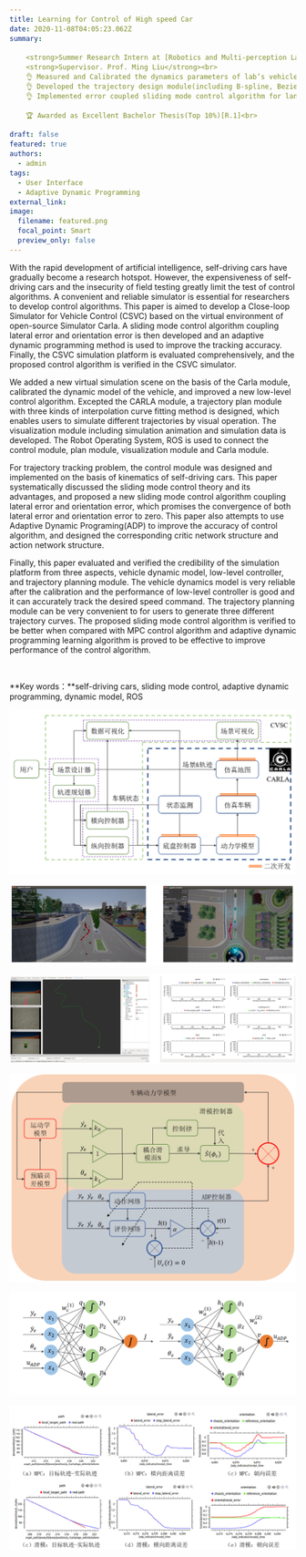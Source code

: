 ```yaml
---
title: Learning for Control of High speed Car
date: 2020-11-08T04:05:23.062Z
summary:   

    <strong>Summer Research Intern at [Robotics and Multi-perception Lab](https://www.ram-lab.com/), HKUST</strong><br>
    <strong>Supervisor. Prof. Ming Liu</strong><br>
    👌 Measured and Calibrated the dynamics parameters of lab’s vehicles and integrated it with Carla Simulator<br>
    👌 Developed the trajectory design module(including B-spline, Bezier and Cubic spline trajectories), vehicle control module( lateral control and longitudinal control) as well as visualization module<br>
    👌 Implemented error coupled sliding mode control algorithm for lane following and trained an adaptive dynamic programming(ADP) network to further improve the tracking accuracy in high-speed situation<br>

    🏆 Awarded as Excellent Bachelor Thesis(Top 10%)[R.1]<br>

draft: false
featured: true
authors:
  - admin
tags:
  - User Interface
  - Adaptive Dynamic Programming
external_link:
image:
  filename: featured.png
  focal_point: Smart
  preview_only: false
---
```

With the rapid development of artificial intelligence, self-driving cars have gradually become a research hotspot. However, the expensiveness of self-driving cars and the insecurity of field testing greatly limit the test of control algorithms. A convenient and reliable simulator is essential for researchers to develop control algorithms. This paper is aimed to develop a Close-loop Simulator for Vehicle Control (CSVC) based on the virtual environment of open-source Simulator Carla. A sliding mode control algorithm coupling lateral error and orientation error is then developed and an adaptive dynamic programming method is used to improve the tracking accuracy. Finally, the CSVC simulation platform is evaluated comprehensively, and the proposed control algorithm is verified in the CSVC simulator.

We added a new virtual simulation scene on the basis of the Carla module, calibrated the dynamic model of the vehicle, and improved a new low-level control algorithm. Excepted the CARLA module, a trajectory plan module with three kinds of interpolation curve fitting method is designed, which enables users to simulate different trajectories by visual operation. The visualization module including simulation animation and simulation data is developed. The Robot Operating System, ROS is used to connect the control module, plan module, visualization module and Carla module.

For trajectory tracking problem, the control module was designed and implemented on the basis of kinematics of self-driving cars. This paper systematically discussed the sliding mode control theory and its advantages, and proposed a new sliding mode control algorithm coupling lateral error and orientation error, which promises the convergence of both lateral error and orientation error to zero. This paper also attempts to use Adaptive Dynamic Programing(ADP) to improve the accuracy of control algorithm, and designed the corresponding critic network structure and action network structure.

Finally, this paper evaluated and verified the credibility of the simulation platform from three aspects, vehicle dynamic model, low-level controller, and trajectory planning module. The vehicle dynamics model is very reliable after the calibration and the performance of low-level controller is good and it can accurately track the desired speed command. The trajectory planning module can be very convenient to for users to generate three different trajectory curves. The proposed sliding mode control algorithm is verified to be better when compared with MPC control algorithm and adaptive dynamic programming learning algorithm is proved to be effective to improve performance of the control algorithm.

 

**Key words：**self-driving cars, sliding mode control, adaptive dynamic programming, dynamic model, ROS

![](1.png "Fig1. The Simulator Structure")



![](3.png "Fig.2 The Simulator Interface")

![](4.png "Fig. 3 The Simulator User Interface")

![](5.png "Fig.4 Control Diagram")

![](6.png "Fig.5 The Structure of Neural Network")

![](7.png "Fig.6 Select Simulation Results.")